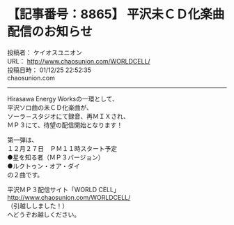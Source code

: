 # 【記事番号：8865】 平沢未ＣＤ化楽曲　配信のお知らせ

投稿者： ケイオスユニオン  
URL： http://www.chaosunion.com/WORLDCELL/  
投稿日時： 01/12/25 22:52:35  
chaosunion.com

---

Hirasawa Energy Worksの一環として、  
平沢ソロ曲の未ＣＤ化楽曲が、  
ソーラ－スタジオにて録音、再ＭＩＸされ、  
ＭＰ３にて、待望の配信開始となります！  
  
第一弾は、  
１２月２７日　ＰＭ１１時スタート予定  
●星を知る者（ＭＰ３バージョン）  
●ルクトゥン・オア・ダイ  
の２曲です。  
  
平沢ＭＰ３配信サイト「WORLD CELL」  
http://www.chaosunion.com/WORLDCELL/  
（引越ししました！）  
へどうぞお越しください。  
  
  
  
  
